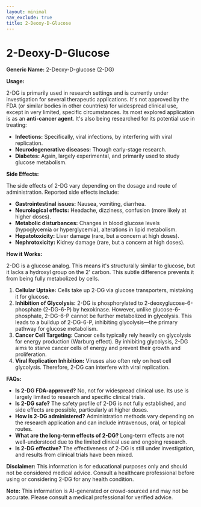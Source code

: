```yaml
---
layout: minimal
nav_exclude: true
title: 2-Deoxy-D-Glucose
---
```


# 2-Deoxy-D-Glucose

**Generic Name:** 2-Deoxy-D-glucose (2-DG)

**Usage:**

2-DG is primarily used in research settings and is currently under investigation for several therapeutic applications.  It's not approved by the FDA (or similar bodies in other countries) for widespread clinical use, except in very limited, specific circumstances. Its most explored application is as an **anti-cancer agent**.  It's also being researched for its potential use in treating:

* **Infections:**  Specifically, viral infections, by interfering with viral replication.
* **Neurodegenerative diseases:**  Though early-stage research.
* **Diabetes:**  Again, largely experimental, and primarily used to study glucose metabolism.


**Side Effects:**

The side effects of 2-DG vary depending on the dosage and route of administration. Reported side effects include:

* **Gastrointestinal issues:** Nausea, vomiting, diarrhea.
* **Neurological effects:**  Headache, dizziness, confusion (more likely at higher doses).
* **Metabolic disturbances:**  Changes in blood glucose levels (hypoglycemia or hyperglycemia), alterations in lipid metabolism.
* **Hepatotoxicity:**  Liver damage (rare, but a concern at high doses).
* **Nephrotoxicity:**  Kidney damage (rare, but a concern at high doses).


**How it Works:**

2-DG is a glucose analog. This means it's structurally similar to glucose, but it lacks a hydroxyl group on the 2' carbon.  This subtle difference prevents it from being fully metabolized by cells.

1. **Cellular Uptake:**  Cells take up 2-DG via glucose transporters, mistaking it for glucose.
2. **Inhibition of Glycolysis:**  2-DG is phosphorylated to 2-deoxyglucose-6-phosphate (2-DG-6-P) by hexokinase. However, unlike glucose-6-phosphate, 2-DG-6-P cannot be further metabolized in glycolysis. This leads to a buildup of 2-DG-6-P, inhibiting glycolysis—the primary pathway for glucose metabolism.
3. **Cancer Cell Targeting:** Cancer cells typically rely heavily on glycolysis for energy production (Warburg effect).  By inhibiting glycolysis, 2-DG aims to starve cancer cells of energy and prevent their growth and proliferation.
4. **Viral Replication Inhibition:**  Viruses also often rely on host cell glycolysis.  Therefore, 2-DG can interfere with viral replication.


**FAQs:**

* **Is 2-DG FDA-approved?** No, not for widespread clinical use.  Its use is largely limited to research and specific clinical trials.
* **Is 2-DG safe?**  The safety profile of 2-DG is not fully established, and side effects are possible, particularly at higher doses.
* **How is 2-DG administered?** Administration methods vary depending on the research application and can include intravenous, oral, or topical routes.
* **What are the long-term effects of 2-DG?**  Long-term effects are not well-understood due to the limited clinical use and ongoing research.
* **Is 2-DG effective?**  The effectiveness of 2-DG is still under investigation, and results from clinical trials have been mixed.


**Disclaimer:** This information is for educational purposes only and should not be considered medical advice.  Consult a healthcare professional before using or considering 2-DG for any health condition.


**Note:** This information is AI-generated or crowd-sourced and may not be accurate. Please consult a medical professional for verified advice.
